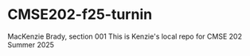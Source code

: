 # CMSE202-f25-turnin
MacKenzie Brady, section 001
This is Kenzie's local repo for CMSE 202 Summer 2025

